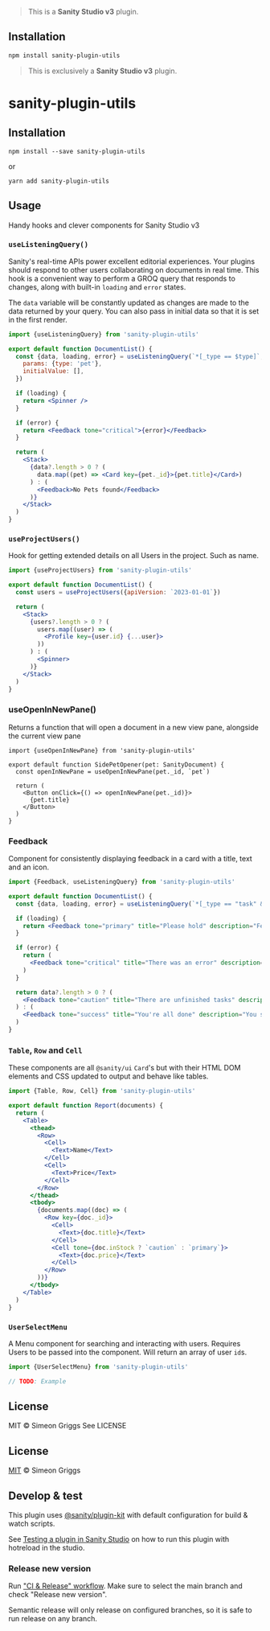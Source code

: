 > This is a **Sanity Studio v3** plugin.

## Installation

```sh
npm install sanity-plugin-utils
```

> This is exclusively a **Sanity Studio v3** plugin.

# sanity-plugin-utils

## Installation

```
npm install --save sanity-plugin-utils
```

or

```
yarn add sanity-plugin-utils
```

## Usage

Handy hooks and clever components for Sanity Studio v3

### `useListeningQuery()`

Sanity's real-time APIs power excellent editorial experiences. Your plugins should respond to other users collaborating on documents in real time. This hook is a convenient way to perform a GROQ query that responds to changes, along with built-in `loading` and `error` states.

The `data` variable will be constantly updated as changes are made to the data returned by your query. You can also pass in initial data so that it is set in the first render.

```jsx
import {useListeningQuery} from 'sanity-plugin-utils'

export default function DocumentList() {
  const {data, loading, error} = useListeningQuery(`*[_type == $type]`, {
    params: {type: 'pet'},
    initialValue: [],
  })

  if (loading) {
    return <Spinner />
  }

  if (error) {
    return <Feedback tone="critical">{error}</Feedback>
  }

  return (
    <Stack>
      {data?.length > 0 ? (
        data.map((pet) => <Card key={pet._id}>{pet.title}</Card>)
      ) : (
        <Feedback>No Pets found</Feedback>
      )}
    </Stack>
  )
}
```

### `useProjectUsers()`

Hook for getting extended details on all Users in the project. Such as name.

```jsx
import {useProjectUsers} from 'sanity-plugin-utils'

export default function DocumentList() {
  const users = useProjectUsers({apiVersion: `2023-01-01`})

  return (
    <Stack>
      {users?.length > 0 ? (
        users.map((user) => (
          <Profile key={user.id} {...user}>
        ))
      ) : (
        <Spinner>
      )}
    </Stack>
  )
}
```

### useOpenInNewPane()

Returns a function that will open a document in a new view pane, alongside the current view pane

```tsx
import {useOpenInNewPane} from 'sanity-plugin-utils'

export default function SidePetOpener(pet: SanityDocument) {
  const openInNewPane = useOpenInNewPane(pet._id, `pet`)

  return (
    <Button onClick={() => openInNewPane(pet._id)}>
      {pet.title}
    </Button>
  )
}
```

### Feedback

Component for consistently displaying feedback in a card with a title, text and an icon.

```jsx
import {Feedback, useListeningQuery} from 'sanity-plugin-utils'

export default function DocumentList() {
  const {data, loading, error} = useListeningQuery(`*[_type == "task" && !complete]`)

  if (loading) {
    return <Feedback tone="primary" title="Please hold" description="Fetching tasks..." />
  }

  if (error) {
    return (
      <Feedback tone="critical" title="There was an error" description="Please try again later" />
    )
  }

  return data?.length > 0 ? (
    <Feedback tone="caution" title="There are unfinished tasks" description="Please get to work" />
  ) : (
    <Feedback tone="success" title="You're all done" description="You should feel accomplished" />
  )
}
```

### `Table`, `Row` and `Cell`

These components are all `@sanity/ui` `Card`'s but with their HTML DOM elements and CSS updated to output and behave like tables.

```jsx
import {Table, Row, Cell} from 'sanity-plugin-utils'

export default function Report(documents) {
  return (
    <Table>
      <thead>
        <Row>
          <Cell>
            <Text>Name</Text>
          </Cell>
          <Cell>
            <Text>Price</Text>
          </Cell>
        </Row>
      </thead>
      <tbody>
        {documents.map((doc) => (
          <Row key={doc._id}>
            <Cell>
              <Text>{doc.title}</Text>
            </Cell>
            <Cell tone={doc.inStock ? `caution` : `primary`}>
              <Text>{doc.price}</Text>
            </Cell>
          </Row>
        ))}
      </tbody>
    </Table>
  )
}
```

### `UserSelectMenu`

A Menu component for searching and interacting with users. Requires Users to be passed into the component. Will return an array of user `id`s.

```jsx
import {UserSelectMenu} from 'sanity-plugin-utils'

// TODO: Example
```

## License

MIT © Simeon Griggs
See LICENSE

## License

[MIT](LICENSE) © Simeon Griggs

## Develop & test

This plugin uses [@sanity/plugin-kit](https://github.com/sanity-io/plugin-kit)
with default configuration for build & watch scripts.

See [Testing a plugin in Sanity Studio](https://github.com/sanity-io/plugin-kit#testing-a-plugin-in-sanity-studio)
on how to run this plugin with hotreload in the studio.

### Release new version

Run ["CI & Release" workflow](https://github.com/SimeonGriggs/sanity-plugin-utils/actions/workflows/main.yml).
Make sure to select the main branch and check "Release new version".

Semantic release will only release on configured branches, so it is safe to run release on any branch.
